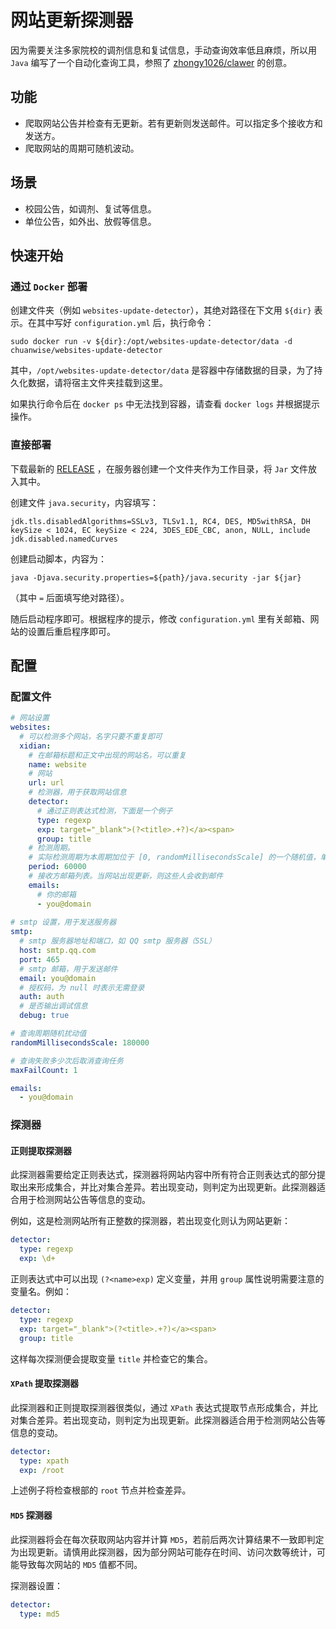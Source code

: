 # 网站更新探测器

因为需要关注多家院校的调剂信息和复试信息，手动查询效率低且麻烦，所以用 `Java` 编写了一个自动化查询工具，参照了 [zhongy1026/clawer](https://github.com/zhongy1026/clawer) 的创意。

## 功能

* 爬取网站公告并检查有无更新。若有更新则发送邮件。可以指定多个接收方和发送方。
* 爬取网站的周期可随机波动。

## 场景

* 校园公告，如调剂、复试等信息。
* 单位公告，如外出、放假等信息。

## 快速开始

### 通过 `Docker` 部署

创建文件夹（例如 `websites-update-detector`），其绝对路径在下文用 `${dir}` 表示。在其中写好 `configuration.yml` 后，执行命令：

```shell
sudo docker run -v ${dir}:/opt/websites-update-detector/data -d chuanwise/websites-update-detector
```

其中，`/opt/websites-update-detector/data` 是容器中存储数据的目录，为了持久化数据，请将宿主文件夹挂载到这里。

如果执行命令后在 `docker ps` 中无法找到容器，请查看 `docker logs` 并根据提示操作。

### 直接部署

下载最新的 [RELEASE](https://github.com/Chuanwise/websites-update-detector/releases/) ，在服务器创建一个文件夹作为工作目录，将 `Jar` 文件放入其中。

创建文件 `java.security`，内容填写：

```
jdk.tls.disabledAlgorithms=SSLv3, TLSv1.1, RC4, DES, MD5withRSA, DH keySize < 1024, EC keySize < 224, 3DES_EDE_CBC, anon, NULL, include jdk.disabled.namedCurves
```

创建启动脚本，内容为：

```shell
java -Djava.security.properties=${path}/java.security -jar ${jar}
```

（其中 `=` 后面填写绝对路径）。

随后启动程序即可。根据程序的提示，修改 `configuration.yml` 里有关邮箱、网站的设置后重启程序即可。

## 配置

### 配置文件

```yaml
# 网站设置
websites:
  # 可以检测多个网站，名字只要不重复即可
  xidian:
    # 在邮箱标题和正文中出现的网站名，可以重复
    name: website
    # 网站
    url: url
    # 检测器，用于获取网站信息
    detector:
      # 通过正则表达式检测，下面是一个例子
      type: regexp
      exp: target="_blank">(?<title>.+?)</a><span>
      group: title
    # 检测周期。
    # 实际检测周期为本周期加位于 [0, randomMillisecondsScale] 的一个随机值，单位毫秒
    period: 60000
    # 接收方邮箱列表。当网站出现更新，则这些人会收到邮件
    emails:
      # 你的邮箱
      - you@domain
      
# smtp 设置，用于发送服务器
smtp:
  # smtp 服务器地址和端口，如 QQ smtp 服务器（SSL）
  host: smtp.qq.com
  port: 465
  # smtp 邮箱，用于发送邮件
  email: you@domain
  # 授权码，为 null 时表示无需登录
  auth: auth
  # 是否输出调试信息
  debug: true

# 查询周期随机扰动值
randomMillisecondsScale: 180000

# 查询失败多少次后取消查询任务
maxFailCount: 1

emails:
  - you@domain
```

### 探测器

#### 正则提取探测器

此探测器需要给定正则表达式，探测器将网站内容中所有符合正则表达式的部分提取出来形成集合，并比对集合差异。若出现变动，则判定为出现更新。此探测器适合用于检测网站公告等信息的变动。

例如，这是检测网站所有正整数的探测器，若出现变化则认为网站更新：

```yaml
detector:
  type: regexp
  exp: \d+
```

正则表达式中可以出现 `(?<name>exp)` 定义变量，并用 `group` 属性说明需要注意的变量名。例如：

```yaml
detector:
  type: regexp
  exp: target="_blank">(?<title>.+?)</a><span>
  group: title
```

这样每次探测便会提取变量 `title` 并检查它的集合。

#### `XPath` 提取探测器

此探测器和正则提取探测器很类似，通过 `XPath` 表达式提取节点形成集合，并比对集合差异。若出现变动，则判定为出现更新。此探测器适合用于检测网站公告等信息的变动。

```yaml
detector:
  type: xpath
  exp: /root
```

上述例子将检查根部的 `root` 节点并检查差异。

#### `MD5` 探测器

此探测器将会在每次获取网站内容并计算 `MD5`，若前后两次计算结果不一致即判定为出现更新。请慎用此探测器，因为部分网站可能存在时间、访问次数等统计，可能导致每次网站的 `MD5` 值都不同。

探测器设置：

```yaml
detector:
  type: md5
```